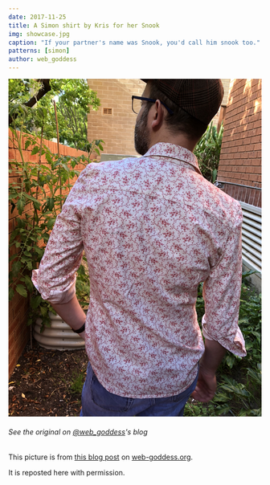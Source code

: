 ```yaml
---
date: 2017-11-25
title: A Simon shirt by Kris for her Snook
img: showcase.jpg
caption: "If your partner's name was Snook, you'd call him snook too."
patterns: [simon]
author: web_goddess
---
```


![View of the back](high_back.jpg)

<Note>

###### See the original on [@web_goddess](/users/web_goddess)'s blog
This picture is from [this blog post](https://www.web-goddess.org/archive/18117) 
on [web-goddess.org](https://www.web-goddess.org/).

It is reposted here with permission.

</Note>
